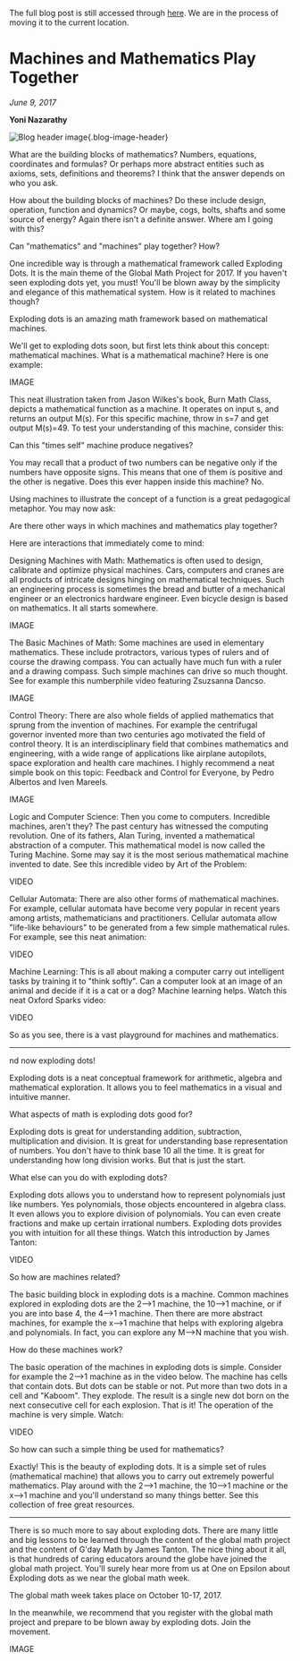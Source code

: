 The full blog post is still accessed through [here](https://www.1onepsilon.com/single-post/2017/06/09/Machines-and-Mathematics-Play-Together). We are in the process of moving it to the current location.

# Machines and Mathematics Play Together

*June 9, 2017*

**Yoni Nazarathy**

![Blog header image](https://es-app.com/assets/2352d2.jpg){.blog-image-header}

What are the building blocks of mathematics? Numbers, equations, coordinates and formulas? Or perhaps more abstract entities such as axioms, sets, definitions and theorems? I think that the answer depends on who you ask.

 

How about the building blocks of machines? Do these include design, operation, function and dynamics? Or maybe, cogs, bolts, shafts and some source of energy? Again there isn't a definite answer. Where am I going with this?

 

Can "mathematics" and "machines" play together? How? 

 

One incredible way is through a mathematical framework called Exploding Dots. It is the main theme of the Global Math Project for 2017. If you haven't seen exploding dots yet, you must! You'll be blown away by the simplicity and elegance of this mathematical system. How is it related to machines though?

 

Exploding dots is an amazing math framework based on mathematical machines.

 

We'll get to exploding dots soon, but first lets think about this concept: mathematical machines. What is a mathematical machine? Here is one example:

IMAGE

This neat illustration taken from Jason Wilkes's book, Burn Math Class, depicts a mathematical function as a machine. It operates on input s, and returns an output M(s). For this specific machine, throw in s=7 and get output M(s)=49. To test your understanding of this machine, consider this:

 

Can this "times self" machine produce negatives?

 

You may recall that a product of two numbers can be negative only if the numbers have opposite signs. This means that one of them is positive and the other is negative. Does this ever happen inside this machine? No.

 

Using machines to illustrate the concept of a function is a great pedagogical metaphor. You may now ask:

 

Are there other ways in which machines and mathematics play together?

 

Here are interactions that immediately come to mind:

 

Designing Machines with Math: Mathematics is often used to design, calibrate and optimize physical machines. Cars, computers and cranes are all products of intricate designs hinging on mathematical techniques. Such an engineering process is sometimes the bread and butter of a mechanical engineer or an electronics hardware engineer. Even bicycle design is based on mathematics. It all starts somewhere.

IMAGE

The Basic Machines of Math: Some machines are used in elementary mathematics. These include protractors, various types of rulers and of course the drawing compass. You can actually have much fun with a ruler and a drawing compass. Such simple machines can drive so much thought. See for example this numberphile video featuring Zsuzsanna Dancso.

IMAGE

Control Theory: There are also whole fields of applied mathematics that sprung from the invention of machines. For example the centrifugal governor invented more than two centuries ago motivated the field of control theory. It is an interdisciplinary field that combines mathematics and engineering, with a wide range of applications like airplane autopilots, space exploration and health care machines. I highly recommend a neat simple book on this topic: Feedback and Control for Everyone, by Pedro Albertos and Iven Mareels.

IMAGE

Logic and Computer Science: Then you come to computers. Incredible machines, aren't they? The past century has witnessed the computing revolution.  One of its fathers, Alan Turing, invented a mathematical abstraction of a computer. This mathematical model is now called the Turing Machine. Some may say it is the most serious mathematical machine invented to date. See this incredible video by Art of the Problem:

VIDEO

Cellular Automata: There are also other forms of mathematical machines. For example, cellular automata have become very popular in recent years among artists, mathematicians and practitioners. Cellular automata allow "life-like behaviours" to be generated from a few simple mathematical rules. For example, see this neat animation:

VIDEO

Machine Learning: This is all about making a computer carry out intelligent tasks by training it to "think softly". Can a computer look at an image of an animal and decide if it is a cat or a dog? Machine learning helps. Watch this neat Oxford Sparks video:

VIDEO

So as you see, there is a vast playground for machines and mathematics. 

---

nd now exploding dots!

 

Exploding dots is a neat conceptual framework for arithmetic, algebra and mathematical exploration. It allows you to feel mathematics in a visual and intuitive manner.

 

What aspects of math is exploding dots good for?

 

Exploding dots is great for understanding addition, subtraction, multiplication and division. It is great for understanding base representation of numbers. You don't have to think base 10 all the time. It is great for understanding how long division works. But that is just the start.

 

What else can you do with exploding dots?

 

Exploding dots allows you to understand how to represent polynomials just like numbers. Yes polynomials, those objects encountered in algebra class. It even allows you to explore division of polynomials. You can even create fractions and make up certain irrational numbers. Exploding dots provides you with intuition for all these things. Watch this introduction by James Tanton:

VIDEO

So how are machines related?

 

The basic building block in exploding dots is a machine. Common machines explored in exploding dots are the 2-->1 machine, the 10-->1 machine, or if you are into base 4, the 4-->1 machine. Then there are more abstract machines, for example the x-->1 machine that helps with exploring algebra and polynomials. In fact, you can explore any M-->N machine that you wish.

 

How do these machines work?

 

The basic operation of the machines in exploding dots is simple. Consider for example the 2-->1 machine as in the video below. The machine has cells that contain dots. But dots can be stable or not. Put more than two dots in a cell and "Kaboom". They explode. The result is a single new dot born on the next consecutive cell for each explosion. That is it! The operation of the machine is very simple. Watch:

VIDEO

So how can such a simple thing be used for mathematics?

 

Exactly! This is the beauty of exploding dots. It is a simple set of rules (mathematical machine) that allows you to carry out extremely powerful mathematics. Play around with the 2-->1 machine, the 10-->1 machine or the x-->1 machine and you'll understand so many things better. See this collection of free great resources.

---

There is so much more to say about exploding dots. There are many little and big lessons to be learned through the content of the global math project and the content of G'day Math by James Tanton. The nice thing about it all, is that hundreds of caring educators around the globe have joined the global math project. You'll surely hear more from us at One on Epsilon about Exploding dots as we near the global math week.

 

The global math week takes place on October 10-17, 2017.

 

In the meanwhile, we recommend that you register with the global math project and prepare to be blown away by exploding dots. Join the movement.

IMAGE